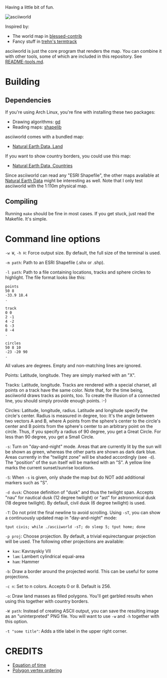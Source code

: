 Having a little bit of fun.

![asciiworld](/asciiworld.png?raw=true)

Inspired by:

*  The world map in [blessed-contrib](https://github.com/yaronn/blessed-contrib)
*  Fancy stuff in [trehn's termtrack](https://github.com/trehn/termtrack)

asciiworld is just the core program that renders the map. You can combine it with other tools, some of which are included in this repository. See [README-tools.md](/README-tools.md).

Building
========

Dependencies
------------

If you're using Arch Linux, you're fine with installing these two packages:

*  Drawing algorithms: [gd](https://www.archlinux.org/packages/extra/x86_64/gd/)
*  Reading maps: [shapelib](https://www.archlinux.org/packages/community/x86_64/shapelib/)

asciiworld comes with a bundled map:

*  [Natural Earth Data, Land](http://www.naturalearthdata.com/downloads/110m-physical-vectors/110m-land/)

If you want to show country borders, you could use this map:

*  [Natural Earth Data, Countries](http://www.naturalearthdata.com/downloads/110m-cultural-vectors/110m-admin-0-countries/)

Since asciiworld can read any "ESRI Shapefile", the other maps available at [Natural Earth Data](http://www.naturalearthdata.com) might be interesting as well. Note that I only test asciiworld with the 1:110m physical map.

Compiling
---------

Running `make` should be fine in most cases. If you get stuck, just read the Makefile. It's simple.

Command line options
====================

`-w W`, `-h H`: Force output size. By default, the full size of the terminal is used.

`-m path`: Path to an ESRI Shapefile (.shx or .shp).

`-l path`: Path to a file containing locations, tracks and sphere circles to highlight. The file format looks like this:

    points
    50 8
    -33.9 18.4
    .
    
    track
    0 0
    2 -1
    4 -2
    6 -3
    8 -4
    .
    
    circles
    50 8 10
    -23 -20 90
    .

All values are degrees. Empty and non-matching lines are ignored.

Points: Latitude, longitude. They are simply marked with an "X".

Tracks: Latitude, longitude. Tracks are rendered with a special charset, all points on a track have the same color. Note that, for the time being, asciiworld draws tracks as points, too. To create the illusion of a connected line, you should simply provide enough points. :-)

Circles: Latitude, longitude, radius. Latitude and longitude specify the circle's center. Radius is measured in degree, too: It's the angle between two vectors A and B, where A points from the sphere's center to the circle's center and B points from the sphere's center to an arbitrary point on the circle. Thus, if you specify a radius of 90 degree, you get a Great Circle. For less than 90 degree, you get a Small Circle.

`-s`: Turn on "day-and-night" mode. Areas that are currently lit by the sun will be shown as green, whereas the other parts are shown as dark dark blue. Areas currently in the "twilight zone" will be shaded accordingly (see `-d`). The "position" of the sun itself will be marked with an "S". A yellow line marks the current sunset/sunrise locations.

`-S`: When `-s` is given, only shade the map but do NOT add additional markers such as "S".

`-d dusk`: Choose definition of "dusk" and thus the twilight span. Accepts "nau" for nautical dusk (12 degree twilight) or "ast" for astronomical dusk (18 degree twilight). By default, civil dusk (6 degree twilight) is used.

`-T`: Do not print the final newline to avoid scrolling. Using `-sT`, you can show a continuously updated map in "day-and-night" mode:

    tput civis; while ./asciiworld -sT; do sleep 5; tput home; done

`-p proj`: Choose projection. By default, a trivial equirectanguar projection will be used. The following other projections are available:

*  `kav`: Kavrayskiy VII
*  `lam`: Lambert cylindrical equal-area
*  `ham`: Hammer

`-b`: Draw a border around the projected world. This can be useful for some projections.

`-c n`: Set to n colors. Accepts 0 or 8. Default is 256.

`-o`: Draw land masses as filled polygons. You'll get garbled results when using this together with country borders.

`-W path`: Instead of creating ASCII output, you can save the resulting image as an "uninterpreted" PNG file. You will want to use `-w` and `-h` together with this option.

`-t "some title"`: Adds a title label in the upper right corner.

CREDITS
=======

*  [Equation of time](http://lexikon.astronomie.info/zeitgleichung/)
*  [Polygon vertex ordering](http://debian.fmi.uni-sofia.bg/~sergei/cgsr/docs/clockwise.htm)
